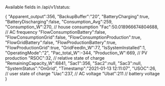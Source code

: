 

Available fields in /api/v1/status:

{
  "Apparent_output":356,
  "BackupBuffer":"20",
  "BatteryCharging":true,
  "BatteryDischarging":false,
  "Consumption_Avg":259,
  "Consumption_W":270,                // house consumption
  "Fac":50.018966674804688,           // AC frequency
  "FlowConsumptionBattery":false,
  "FlowConsumptionGrid":false,
  "FlowConsumptionProduction":true,
  "FlowGridBattery":false,
  "FlowProductionBattery":true,
  "FlowProductionGrid":true,
  "GridFeedIn_W":77,
  "IsSystemInstalled":1,
  "OperatingMode":"2",
  "Pac_total_W":-344,
  "Production_W":669,                 // PV production
  "RSOC":32,                          // relative state of charge
  "RemainingCapacity_W":6841,
  "Sac1":356,
  "Sac2":null,
  "Sac3":null,
  "SystemStatus":"OnGrid",
  "Timestamp":"2021-01-13 12:11:07",
  "USOC":26,                          // user state of charge
  "Uac":237,                          // AC voltage
  "Ubat":211                          // battery voltage
}
